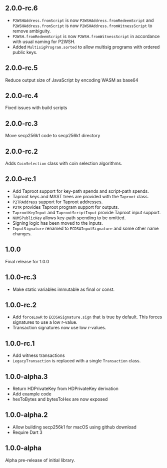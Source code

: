 ## 2.0.0-rc.6

- `P2WSHAddress.fromScript` is now `P2WSHAddress.fromRedeemScript` and
    `P2WSHAddress.fromScript` is now `P2WSHAddress.fromWitnessScript` to remove
    ambiguity.
- `P2WSH.fromRedeemScript` is now `P2WSH.fromWitnessScript` in accordance with
    usual naming for P2WSH.
- Added `MultisigProgram.sorted` to allow multisig programs with ordered public
    keys.

## 2.0.0-rc.5

Reduce output size of JavaScript by encoding WASM as base64

## 2.0.0-rc.4

Fixed issues with build scripts

## 2.0.0-rc.3

Move secp256k1 code to secp256k1 directory

## 2.0.0-rc.2

Adds `CoinSelection` class with coin selection algorithms.

## 2.0.0-rc.1

- Add Taproot support for key-path spends and script-path spends.
- Taproot keys and MAST trees are provided with the `Taproot` class.
- `P2TRAddress` support for Taproot addresses.
- `P2TR` provides Taproot program support for outputs.
- `TaprootKeyInput` and `TaprootScriptInput` provide Taproot input support.
- `NUMSPublicKey` allows key-path spending to be omitted.
- Signing logic has been moved to the inputs.
- `InputSignature` renamed to `ECDSAInputSignature` and some other name changes.

## 1.0.0

Final release for 1.0.0

## 1.0.0-rc.3

- Make static variables immutable as final or const.

## 1.0.0-rc.2

- Add `forceLowR` to `ECDSASignature.sign` that is true by default. This forces
    signatures to use a low r-value.
- Transaction signatures now use low r-values.

## 1.0.0-rc.1

- Add witness transactions
- `LegacyTransaction` is replaced with a single `Transaction` class.

## 1.0.0-alpha.3

- Return HDPrivateKey from HDPrivateKey derivation
- Add example code
- hexToBytes and bytesToHex are now exposed

## 1.0.0-alpha.2

- Allow building secp256k1 for macOS using github download
- Require Dart 3

## 1.0.0-alpha

Alpha pre-release of initial library.

